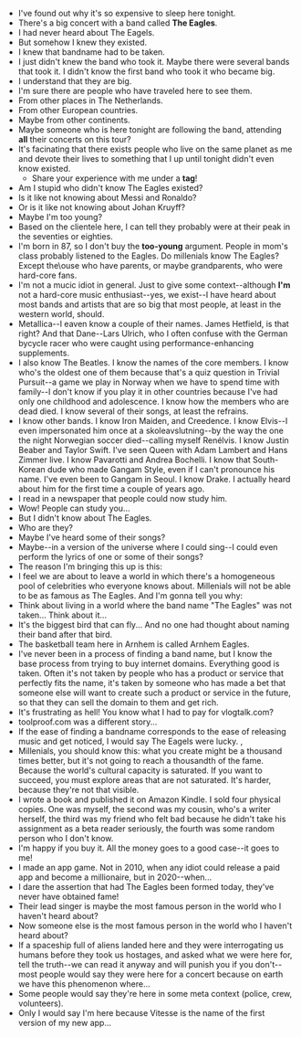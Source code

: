 * I've found out why it's so expensive to sleep here tonight.
* There's a big concert with a band called __The Eagles__.
* I had never heard about The Eagels.
* But somehow I knew they existed.
* I knew that bandname had to be taken.
* I just didn't knew the band who took it. Maybe there were several bands that took it. I didn't know the first band who took it who became big.
* I understand that they are big.
* I'm sure there are people who have traveled here to see them.
* From other places in The Netherlands.
* From other European countries.
* Maybe from other continents.
* Maybe someone who is here tonight are following the band, attending __all__ their concerts on this tour?
* It's facinating that there exists people who live on the same planet as me and devote their lives to something that I up until tonight didn't even know existed.
  * Share your experience with me under a **tag**!
* Am I stupid who didn't know The Eagles existed?
* Is it like not knowing about Messi and Ronaldo?
* Or is it like not knowing about Johan Kruyff?
* Maybe I'm too young?
* Based on the clientele here, I can tell they probably were at their peak in the seventies or eighties.
* I'm born in 87, so I don't buy the __too-young__ argument. People in mom's class probably listened to the Eagles. Do millenials know The Eagles? Except the\ouse who have parents, or maybe grandparents, who were hard-core fans.
* I'm not a mucic idiot in general. Just to give some context--although __I'm__ not a hard-core music enthusiast--yes, we exist--I have heard about most bands and artists that are so big that most people, at least in the western world, should.
* Metallica--I eaven know a couple of their names. James Hetfield, is that right? And that Dane--Lars Ulrich, who I often confuse with the German bycycle racer who were caught using performance-enhancing supplements.
* I also know The Beatles. I know the names of the core members. I know who's the oldest one of them because that's a quiz question in Trivial Pursuit--a game we play in Norway when we have to spend time with family--I don't know if you play it in other countries because I've had only one childhood and adolescence. I know how the members who are dead died. I know several of their songs, at least the refrains.
* I know other bands. I know Iron Maiden, and Creedence. I know Elvis--I even impersonated him once at a skoleavslutning--by the way the one the night Norwegian soccer died--calling myself Renélvis. I know Justin Beaber and Taylor Swift. I've seen Queen with Adam Lambert and Hans Zimmer live. I know Pavarotti and Andrea Bochelli. I know that South-Korean dude who made Gangam Style, even if I can't pronounce his name. I've even been to Gangam in Seoul. I know Drake. I actually heard about him for the first time a couple of years ago.
* I read in a newspaper that people could now study him.
* Wow! People can study you...
* But I didn't know about The Eagles.
* Who are they?
* Maybe I've heard some of their songs?
* Maybe--in a version of the universe where I could sing--I could even perform the lyrics of one or some of their songs?
* The reason I'm bringing this up is this:
* I feel we are about to leave a world in which there's a homogeneous pool of celebrities who everyone knows about. Millenials will not be able to be as famous as The Eagles. And I'm gonna tell you why:
* Think about living in a world where the band name "The Eagles" was not taken... Think about it...
* It's the biggest bird that can fly... And no one had thought about naming their band after that bird.
* The basketball team here in Arnhem is called Arnhem Eagles.
* I've never been in a process of finding a band name, but I know the base process from trying to buy internet domains. Everything good is taken. Often it's not taken by people who has a product or service that perfectly fits the name, it's taken by someone who has made a bet that someone else will want to create such a product or service in the future, so that they can sell the domain to them and get rich.
* It's frustrating as hell! You know what I had to pay for vlogtalk.com?
* toolproof.com was a different story...
* If the ease of finding a bandname corresponds to the ease of releasing music and get noticed, I would say The Eagels were lucky. <!--If it didn't take more creativity back then to write their songs than it took to find an unused band name like The Eagles, I've got some bad news for the next generation.-->, 
* Millenials, you should know this: what you create might be a thousand times better, but it's not going to reach a thousandth of the fame. Because the world's cultural capacity is saturated. If you want to succeed, you must explore areas that are not saturated. It's harder, because they're not that visible.
* I wrote a book and published it on Amazon Kindle. I sold four physical copies. One was myself, the second was my cousin, who's a writer herself, the third was my friend who felt bad because he didn't take his assignment as a beta reader seriously, the fourth was some random person who I don't know.
* I'm happy if you buy it. All the money goes to a good case--it goes to me!
* I made an app game. Not in 2010, when any idiot could release a paid app and become a millionaire, but in 2020--when...  
* I dare the assertion that had The Eagles been formed today, they've never have obtained fame!
* Their lead singer is maybe the most famous person in the world who I haven't heard about?
* Now someone else is the most famous person in the world who I haven't heard about?
* If a spaceship full of aliens landed here and they were interrogating us humans before they took us hostages, and asked what we were here for, tell the truth--we can read it anyway and will punish you if you don't--most people would say they were here for a concert because on earth we have this phenomenon where...
* Some people would say they're here in some meta context (police, crew, volunteers).
* Only I would say I'm here because Vitesse is the name of the first version of my new app...